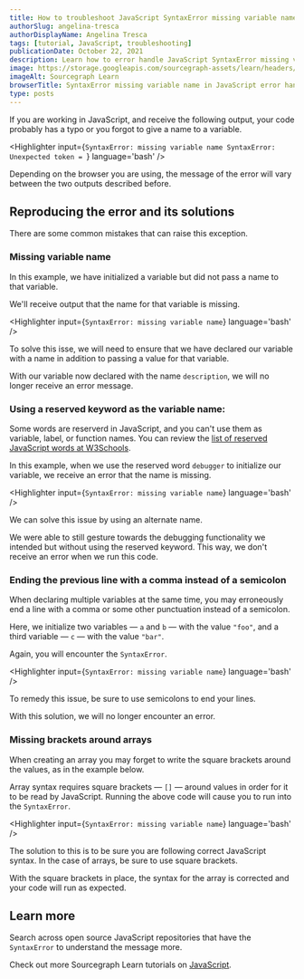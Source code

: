 ```yaml
---
title: How to troubleshoot JavaScript SyntaxError missing variable name
authorSlug: angelina-tresca
authorDisplayName: Angelina Tresca
tags: [tutorial, JavaScript, troubleshooting]
publicationDate: October 22, 2021
description: Learn how to error handle JavaScript SyntaxError missing variable name
image: https://storage.googleapis.com/sourcegraph-assets/learn/headers/sourcegraph-learn-header.png
imageAlt: Sourcegraph Learn
browserTitle: SyntaxError missing variable name in JavaScript error handling
type: posts
---
```


If you are working in JavaScript, and receive the following output, your code probably has a typo or you forgot to give a name to a variable.

<Highlighter
input={`SyntaxError: missing variable name
SyntaxError: Unexpected token = `}
language='bash'
/>

Depending on the browser you are using, the message of the error will vary between the two outputs described before.

## Reproducing the error and its solutions

There are some common mistakes that can raise this exception.

### Missing variable name

In this example, we have initialized a variable but did not pass a name to that variable.

<Highlighter
input='var = "foo";'
language='javascript'
/>

We'll receive output that the name for that variable is missing.

<Highlighter
input={`SyntaxError: missing variable name`}
language='bash'
/>

To solve this isse, we will need to ensure that we have declared our variable with a name in addition to passing a value for that variable.
           
<Highlighter
input='var description = "foo";'
language='javascript'
/>

With our variable now declared with the name `description`, we will no longer receive an error message.

### Using a reserved keyword as the variable name:

Some words are reserverd in JavaScript, and you can't use them as variable, label, or function names. You can review the [list of reserved JavaScript words at W3Schools](https://www.w3schools.com/js/js_reserved.asp). 

In this example, when we use the reserved word `debugger` to initialize our variable, we receive an error that the name is missing. 

<Highlighter
input='var debugger = "foo";'
language='javascript'
/>

<Highlighter
input={`SyntaxError: missing variable name`}
language='bash'
/>

We can solve this issue by using an alternate name. 

<Highlighter
input='var debug_variable = "foo";'
language='javascript'
/>

We were able to still gesture towards the debugging functionality we intended but without using the reserved keyword. This way, we don't receive an error when we run this code. 

### Ending the previous line with a comma instead of a semicolon

When declaring multiple variables at the same time, you may erroneously end a line with a comma or some other punctuation instead of a semicolon.

Here, we initialize two variables — `a` and `b` — with the value `"foo"`, and a third variable — `c` — with the value `"bar"`. 

<Highlighter
input='var a, b = "foo",
var c = "bar"'
language='javascript'
/>

Again, you will encounter the `SyntaxError`.

<Highlighter
input={`SyntaxError: missing variable name`}
language='bash'
/>

To remedy this issue, be sure to use semicolons to end your lines. 

<Highlighter
input='var a, b = "foo";
var c = "bar";'
language='javascript'
/>

With this solution, we will no longer encounter an error. 

### Missing brackets around arrays

When creating an array you may forget to write the square brackets around the values, as in the example below.

<Highlighter
input='var array = 1, 2, 3, 4, 5;'
language='javascript'
/>

Array syntax requires square brackets — `[]` — around values in order for it to be read by JavaScript. Running the above code will cause you to run into the `SyntaxError`. 

<Highlighter
input={`SyntaxError: missing variable name`}
language='bash'
/>

The solution to this is to be sure you are following correct JavaScript syntax. In the case of arrays, be sure to use square brackets.

<Highlighter
input='var array = [1, 2, 3, 4, 5];'
language='javascript'
/>

With the square brackets in place, the syntax for the array is corrected and your code will run as expected.

## Learn more

Search across open source JavaScript repositories that have the `SyntaxError` to understand the message more.

<SourcegraphSearch query="SyntaxError: missing variable name" patternType="literal"/>

Check out more Sourcegraph Learn tutorials on [JavaScript](https://learn.sourcegraph.com/tags/javascript).

